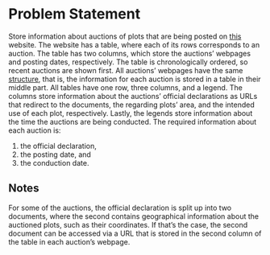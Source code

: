 # Problem Statement
Store information about auctions of plots that are being posted on [this](https://minagric.gr/dimoprasies-gr/perif-en-ebrou-dimoprasies) website.
The website has a table, where each of its rows corresponds to an auction. The table has two columns, which store the auctions’ webpages and posting dates, respectively. The table is chronologically ordered, so recent auctions are shown first.
All auctions’ webpages have the same [structure](https://minagric.gr/dimoprasies-gr/perif-en-ebrou-dimoprasies/17249-dhmoprasia-evros375020-181124), that is, the information for each auction is stored in a table in their middle part. All tables have one row, three columns, and a legend. The columns store information about the auctions’ official declarations as URLs that redirect to the documents, the regarding plots’ area, and the intended use of each plot, respectively.  Lastly, the legends store information about the time the auctions are being conducted.
The required information about each auction is:
1.	the official declaration,
2.	the posting date, and
3.	the conduction date.
## Notes
For some of the auctions, the official declaration is split up into two documents, where the second contains geographical information about the auctioned plots, such as their coordinates. If that’s the case, the second document can be accessed via a URL that is stored in the second column of the table in each auction’s webpage.
